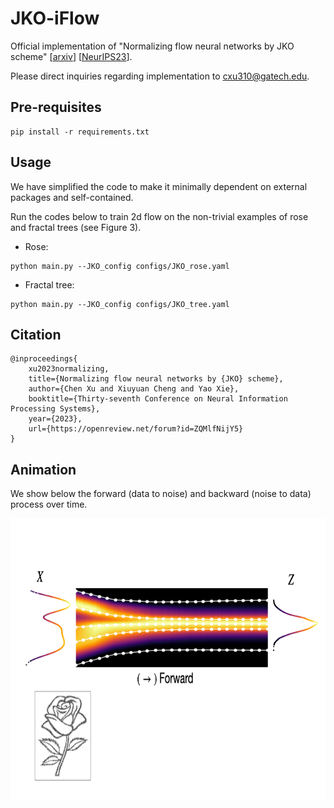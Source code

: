 # JKO-iFlow

Official implementation of "Normalizing flow neural networks by JKO scheme" [[arxiv](https://arxiv.org/abs/2212.14424)] [[NeurIPS23](https://openreview.net/forum?id=ZQMlfNijY5)]. 

Please direct inquiries regarding implementation to cxu310@gatech.edu. 

## Pre-requisites
```
pip install -r requirements.txt
```

## Usage

We have simplified the code to make it minimally dependent on external packages and self-contained.

Run the codes below to train 2d flow on the non-trivial examples of rose and fractal trees (see Figure 3). 

* Rose:
```
python main.py --JKO_config configs/JKO_rose.yaml
```
* Fractal tree:
```
python main.py --JKO_config configs/JKO_tree.yaml
```

## Citation
```
@inproceedings{
    xu2023normalizing,
    title={Normalizing flow neural networks by {JKO} scheme},
    author={Chen Xu and Xiuyuan Cheng and Yao Xie},
    booktitle={Thirty-seventh Conference on Neural Information Processing Systems},
    year={2023},
    url={https://openreview.net/forum?id=ZQMlfNijY5}
}
```
## Animation 
We show below the forward (data to noise) and backward (noise to data) process over time.
<p align="center">
  <img src="https://github.com/hamrel-cxu/JKO-iFlow/blob/main/animation.gif" width="800" height="450" />
</p>

